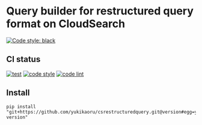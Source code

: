 # Query builder for restructured query format on CloudSearch

[![Code style: black](https://img.shields.io/badge/code%20style-black-000000.svg)](https://github.com/psf/black)

## CI status
[![test](https://github.com/yukikaoru/csrestructuredquery/actions/workflows/test.yml/badge.svg)](https://github.com/yukikaoru/csrestructuredquery/actions/workflows/test.yml)
[![code style](https://github.com/yukikaoru/csrestructuredquery/actions/workflows/codestyle.yml/badge.svg)](https://github.com/yukikaoru/csrestructuredquery/actions/workflows/codestyle.yml)
[![code lint](https://github.com/yukikaoru/csrestructuredquery/actions/workflows/codelint.yml/badge.svg)](https://github.com/yukikaoru/csrestructuredquery/actions/workflows/codelint.yml)

## Install

```shell script
pip install "git+https://github.com/yukikaoru/csrestructuredquery.git@version#egg=yukikaoru_csrestructuredquery-version"
```
